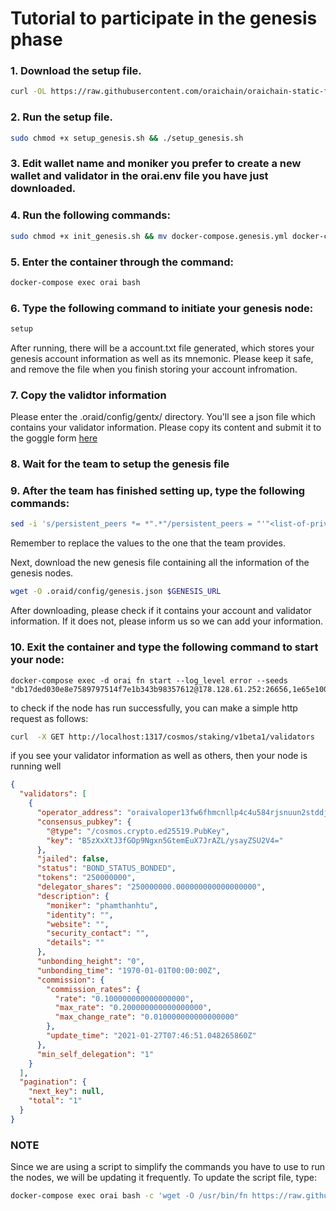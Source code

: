 # Tutorial to participate in the genesis phase

### 1. Download the setup file.

```bash
curl -OL https://raw.githubusercontent.com/oraichain/oraichain-static-files/master/setup_genesis.sh
```

### 2. Run the setup file.

```bash
sudo chmod +x setup_genesis.sh && ./setup_genesis.sh
```

### 3. Edit wallet name and moniker you prefer to create a new wallet and validator in the orai.env file you have just downloaded.

### 4. Run the following commands:

```bash
sudo chmod +x init_genesis.sh && mv docker-compose.genesis.yml docker-compose.yml && docker-compose pull && docker-compose up -d
```

### 5. Enter the container through the command:

```bash
docker-compose exec orai bash
```

### 6. Type the following command to initiate your genesis node:

```bash
setup
```

After running, there will be a account.txt file generated, which stores your genesis account information as well as its mnemonic. Please keep it safe, and remove the file when you finish storing your account infromation.

### 7. Copy the validtor information

Please enter the .oraid/config/gentx/ directory. You'll see a json file which contains your validator information. Please copy its content and submit it to the goggle form [here](https://forms.gle/s9tXqtQt5YKcVXvK6)

### 8. Wait for the team to setup the genesis file

### 9. After the team has finished setting up, type the following commands:

```bash
sed -i 's/persistent_peers *= *".*"/persistent_peers = "'"<list-of-private-ips-here>"'"/g' .oraid/config/config.toml 
```

Remember to replace the <list-of-private-ips-here> values to the one that the team provides.

Next, download the new genesis file containing all the information of the genesis nodes.

```bash
wget -O .oraid/config/genesis.json $GENESIS_URL
```

After downloading, please check if it contains your account and validator information. If it does not, please inform us so we can add your information.

### 10. Exit the container and type the following command to start your node:

```
docker-compose exec -d orai fn start --log_level error --seeds "db17ded030e8e7589797514f7e1b343b98357612@178.128.61.252:26656,1e65e100baa0b7381df47606c12c5d0bdb99cdb2@157.230.22.169:26656,a1440e003576132b5e96e7f898568114d47eb2df@165.232.118.44:26656"
```

to check if the node has run successfully, you can make a simple http request as follows:

```bash
curl  -X GET http://localhost:1317/cosmos/staking/v1beta1/validators
```

if you see your validator information as well as others, then your node is running well

```json
{
  "validators": [
    {
      "operator_address": "oraivaloper13fw6fhmcnllp4c4u584rjsnuun2stddjgngk4y",
      "consensus_pubkey": {
        "@type": "/cosmos.crypto.ed25519.PubKey",
        "key": "B5zXxXtJ3fGOp9Ngxn5GtemEuX7JrAZL/ysayZSU2V4="
      },
      "jailed": false,
      "status": "BOND_STATUS_BONDED",
      "tokens": "250000000",
      "delegator_shares": "250000000.000000000000000000",
      "description": {
        "moniker": "phamthanhtu",
        "identity": "",
        "website": "",
        "security_contact": "",
        "details": ""
      },
      "unbonding_height": "0",
      "unbonding_time": "1970-01-01T00:00:00Z",
      "commission": {
        "commission_rates": {
          "rate": "0.100000000000000000",
          "max_rate": "0.200000000000000000",
          "max_change_rate": "0.010000000000000000"
        },
        "update_time": "2021-01-27T07:46:51.048265860Z"
      },
      "min_self_delegation": "1"
    }
  ],
  "pagination": {
    "next_key": null,
    "total": "1"
  }
}
```

### NOTE
Since we are using a script to simplify the commands you have to use to run the nodes, we will be updating it frequently. To update the script file, type:

```bash
docker-compose exec orai bash -c 'wget -O /usr/bin/fn https://raw.githubusercontent.com/oraichain/oraichain-static-files/master/fn.sh && chmod +x /usr/bin/fn'
```
